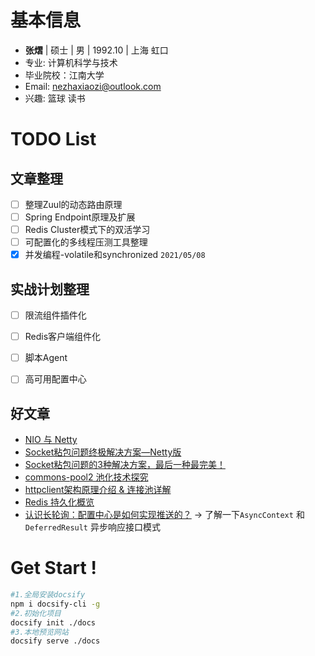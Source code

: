 # 基本信息

- **张熠** | 硕士 | 男 | 1992.10 | 上海 虹口
- 专业: 计算机科学与技术
- 毕业院校：江南大学
- Email: <nezhaxiaozi@outlook.com>
- 兴趣: 篮球 读书

# TODO List

## 文章整理

- [ ] 整理Zuul的动态路由原理
- [ ] Spring Endpoint原理及扩展
- [ ] Redis Cluster模式下的双活学习
- [ ] 可配置化的多线程压测工具整理
- [x] 并发编程-volatile和synchronized  `2021/05/08`

## 实战计划整理

- [ ] 限流组件插件化
- [ ] Redis客户端组件化
- [ ] 脚本Agent
- [ ] 高可用配置中心


## 好文章
- [NIO 与 Netty](https://juejin.cn/post/6956516753752981535?utm_source=gold_browser_extension#heading-9)
- [Socket粘包问题终极解决方案—Netty版](https://juejin.cn/post/6917043797684584461#heading-8)
- [Socket粘包问题的3种解决方案，最后一种最完美！](https://mp.weixin.qq.com/s/ODxGlLrohCveH-2m-BSDWQ)
- [commons-pool2 池化技术探究](https://juejin.cn/post/6956383016469921822?utm_source=gold_browser_extension#heading-15)
- [httpclient架构原理介绍 & 连接池详解](https://blog.csdn.net/u013332124/article/details/82694076)
- [Redis 持久化概览](https://juejin.cn/post/6956623396910137381)
- [认识长轮询：配置中心是如何实现推送的？](https://mp.weixin.qq.com/s/YjvL0sUTGHxR3GJFqrP8qg) ->  了解一下`AsyncContext` 和 `DeferredResult` 异步响应接口模式

# Get Start !
```bash
#1.全局安装docsify
npm i docsify-cli -g
#2.初始化项目
docsify init ./docs
#3.本地预览网站
docsify serve ./docs
```
